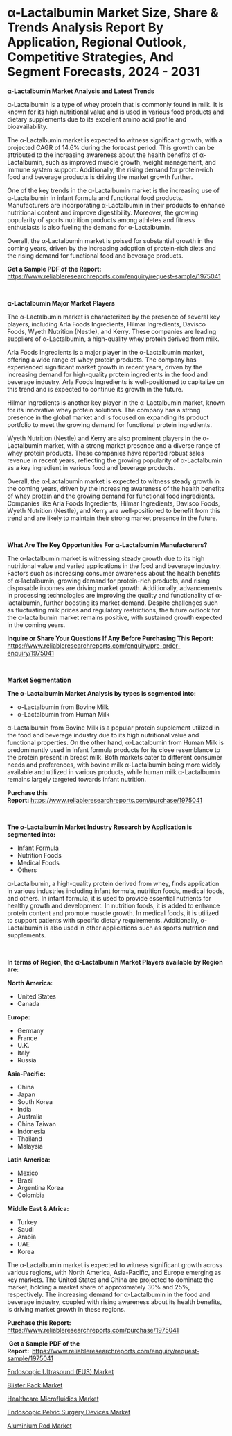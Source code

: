 <p><h1>α-Lactalbumin Market Size, Share & Trends Analysis Report By Application, Regional Outlook, Competitive Strategies, And Segment Forecasts, 2024 - 2031</h1></p><p><strong>α-Lactalbumin Market Analysis and Latest Trends</strong></p>
<p><p>α-Lactalbumin is a type of whey protein that is commonly found in milk. It is known for its high nutritional value and is used in various food products and dietary supplements due to its excellent amino acid profile and bioavailability.</p><p>The α-Lactalbumin market is expected to witness significant growth, with a projected CAGR of 14.6% during the forecast period. This growth can be attributed to the increasing awareness about the health benefits of α-Lactalbumin, such as improved muscle growth, weight management, and immune system support. Additionally, the rising demand for protein-rich food and beverage products is driving the market growth further.</p><p>One of the key trends in the α-Lactalbumin market is the increasing use of α-Lactalbumin in infant formula and functional food products. Manufacturers are incorporating α-Lactalbumin in their products to enhance nutritional content and improve digestibility. Moreover, the growing popularity of sports nutrition products among athletes and fitness enthusiasts is also fueling the demand for α-Lactalbumin.</p><p>Overall, the α-Lactalbumin market is poised for substantial growth in the coming years, driven by the increasing adoption of protein-rich diets and the rising demand for functional food and beverage products.</p></p>
<p><strong>Get a Sample PDF of the Report:&nbsp;</strong> <a href="https://www.reliableresearchreports.com/enquiry/request-sample/1975041">https://www.reliableresearchreports.com/enquiry/request-sample/1975041</a></p>
<p>&nbsp;</p>
<p><strong>α-Lactalbumin Major Market Players</strong></p>
<p><p>The α-Lactalbumin market is characterized by the presence of several key players, including Arla Foods Ingredients, Hilmar Ingredients, Davisco Foods, Wyeth Nutrition (Nestle), and Kerry. These companies are leading suppliers of α-Lactalbumin, a high-quality whey protein derived from milk.</p><p>Arla Foods Ingredients is a major player in the α-Lactalbumin market, offering a wide range of whey protein products. The company has experienced significant market growth in recent years, driven by the increasing demand for high-quality protein ingredients in the food and beverage industry. Arla Foods Ingredients is well-positioned to capitalize on this trend and is expected to continue its growth in the future.</p><p>Hilmar Ingredients is another key player in the α-Lactalbumin market, known for its innovative whey protein solutions. The company has a strong presence in the global market and is focused on expanding its product portfolio to meet the growing demand for functional protein ingredients.</p><p>Wyeth Nutrition (Nestle) and Kerry are also prominent players in the α-Lactalbumin market, with a strong market presence and a diverse range of whey protein products. These companies have reported robust sales revenue in recent years, reflecting the growing popularity of α-Lactalbumin as a key ingredient in various food and beverage products.</p><p>Overall, the α-Lactalbumin market is expected to witness steady growth in the coming years, driven by the increasing awareness of the health benefits of whey protein and the growing demand for functional food ingredients. Companies like Arla Foods Ingredients, Hilmar Ingredients, Davisco Foods, Wyeth Nutrition (Nestle), and Kerry are well-positioned to benefit from this trend and are likely to maintain their strong market presence in the future.</p></p>
<p>&nbsp;</p>
<p><strong>What Are The Key Opportunities For α-Lactalbumin Manufacturers?</strong></p>
<p><p>The α-lactalbumin market is witnessing steady growth due to its high nutritional value and varied applications in the food and beverage industry. Factors such as increasing consumer awareness about the health benefits of α-lactalbumin, growing demand for protein-rich products, and rising disposable incomes are driving market growth. Additionally, advancements in processing technologies are improving the quality and functionality of α-lactalbumin, further boosting its market demand. Despite challenges such as fluctuating milk prices and regulatory restrictions, the future outlook for the α-lactalbumin market remains positive, with sustained growth expected in the coming years.</p></p>
<p><strong>Inquire or Share Your Questions If Any Before Purchasing This Report:</strong> <a href="https://www.reliableresearchreports.com/enquiry/pre-order-enquiry/1975041">https://www.reliableresearchreports.com/enquiry/pre-order-enquiry/1975041</a></p>
<p>&nbsp;</p>
<p><strong>Market Segmentation</strong></p>
<p><strong>The α-Lactalbumin Market Analysis by types is segmented into:</strong></p>
<p><ul><li>α-Lactalbumin from Bovine Milk</li><li>α-Lactalbumin from Human Milk</li></ul></p>
<p><p>α-Lactalbumin from Bovine Milk is a popular protein supplement utilized in the food and beverage industry due to its high nutritional value and functional properties. On the other hand, α-Lactalbumin from Human Milk is predominantly used in infant formula products for its close resemblance to the protein present in breast milk. Both markets cater to different consumer needs and preferences, with bovine milk α-Lactalbumin being more widely available and utilized in various products, while human milk α-Lactalbumin remains largely targeted towards infant nutrition.</p></p>
<p><strong>Purchase this Report:&nbsp;</strong><a href="https://www.reliableresearchreports.com/purchase/1975041">https://www.reliableresearchreports.com/purchase/1975041</a></p>
<p>&nbsp;</p>
<p><strong>The α-Lactalbumin Market Industry Research by Application is segmented into:</strong></p>
<p><ul><li>Infant Formula</li><li>Nutrition Foods</li><li>Medical Foods</li><li>Others</li></ul></p>
<p><p>α-Lactalbumin, a high-quality protein derived from whey, finds application in various industries including infant formula, nutrition foods, medical foods, and others. In infant formula, it is used to provide essential nutrients for healthy growth and development. In nutrition foods, it is added to enhance protein content and promote muscle growth. In medical foods, it is utilized to support patients with specific dietary requirements. Additionally, α-Lactalbumin is also used in other applications such as sports nutrition and supplements.</p></p>
<p>&nbsp;</p>
<p><strong>In terms of Region, the α-Lactalbumin Market Players available by Region are:</strong></p>
<p>
    <p> <strong> North America: </strong>
        <ul>
            <li>United States</li>
            <li>Canada</li>
        </ul>
        </p> 
    <p> <strong> Europe: </strong>
        <ul>
            <li>Germany</li>
            <li>France</li>
            <li>U.K.</li>
            <li>Italy</li>
            <li>Russia</li>
        </ul>
        </p> 
    <p> <strong> Asia-Pacific: </strong>
        <ul>
            <li>China</li>
            <li>Japan</li>
            <li>South Korea</li>
            <li>India</li>
            <li>Australia</li>
            <li>China Taiwan</li>
            <li>Indonesia</li>
            <li>Thailand</li>
            <li>Malaysia</li>
        </ul>
        </p> 
    <p> <strong> Latin America: </strong>
        <ul>
            <li>Mexico</li>
            <li>Brazil</li>
            <li>Argentina Korea</li>
            <li>Colombia</li>
        </ul>
        </p> 
    <p> <strong> Middle East & Africa: </strong>
        <ul>
            <li>Turkey</li>
            <li>Saudi</li>
            <li>Arabia</li>
            <li>UAE</li>
            <li>Korea</li>
        </ul>
    </p>
    </p>
<p><p>The α-Lactalbumin market is expected to witness significant growth across various regions, with North America, Asia-Pacific, and Europe emerging as key markets. The United States and China are projected to dominate the market, holding a market share of approximately 30% and 25%, respectively. The increasing demand for α-Lactalbumin in the food and beverage industry, coupled with rising awareness about its health benefits, is driving market growth in these regions.</p></p>
<p><strong>Purchase this Report: </strong><a href="https://www.reliableresearchreports.com/purchase/1975041">https://www.reliableresearchreports.com/purchase/1975041</a></p>
<p>&nbsp;<strong>Get a Sample PDF of the Report:&nbsp;&nbsp;</strong><a href="https://www.reliableresearchreports.com/enquiry/request-sample/1975041">https://www.reliableresearchreports.com/enquiry/request-sample/1975041</a></p>
<p><strong></strong></p>
<p><p><a href="https://fuschia-pecorino-a6d.notion.site/Endoscopic-Ultrasound-EUS-Market-Size-Furnishes-Valuable-Information-Encompassing-Market-Share-Ma-e7347628106d40c987e21f41a283fb6f">Endoscopic Ultrasound (EUS) Market</a></p><p><a href="https://view.publitas.com/reportprime-1/blister-pack-market-centers-on-aspects-such-as-market-growth-market-share-market-opportunity-and-projected-forecasts-spanning-from-2024-to-2031/">Blister Pack Market</a></p><p><a href="https://changeable-paste-463.notion.site/Healthcare-Microfluidics-Market-Offers-Provide-Insightful-Data-for-the-Time-Period-from-2024-to-2031-9d6c364e6cd54e768ebf9dc1f9812ae9">Healthcare Microfluidics Market</a></p><p><a href="https://florentine-yuzu-f42.notion.site/Endoscopic-Pelvic-Surgery-Devices-Market-Analysis-Examines-its-Scope-on-Growth-Opportunities-and-Fo-b9d7a20d45c54e0d9d2fe0a59939062f">Endoscopic Pelvic Surgery Devices Market</a></p><p><a href="https://view.publitas.com/reportprime-1/aluminium-rod-market-size-market-share-and-global-market-analysis-report-2024-2031/">Aluminium Rod Market</a></p></p>